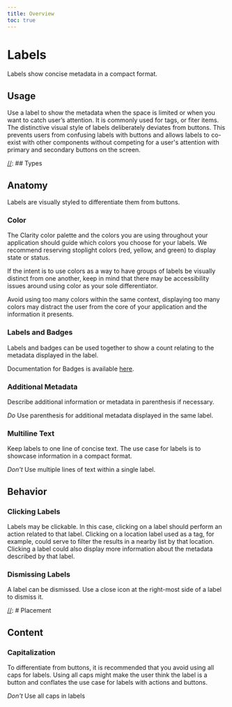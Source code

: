 ```yaml
---
title: Overview
toc: true
---
```


# Labels

Labels show concise metadata in a compact format.

[//]: # 'DEMO - John and James'

## Usage

Use a label to show the metadata when the space is limited or when you want to catch user’s attention. It is commonly used for tags, or fiter items.
The distinctive visual style of labels deliberately deviates from buttons. This prevents users from confusing labels with buttons and allows labels to co-exist with other components without competing for a user's attention with primary and secondary buttons on the screen.

[//]: # 'DEMO - Fruit drink meat vegetable'

[//]: ## Types

## Anatomy

Labels are visually styled to differentiate them from buttons.

### Color

The Clarity color palette and the colors you are using throughout your application should guide which colors you choose for your labels. We recommend reserving stoplight colors (red, yellow, and green) to display state or status.

If the intent is to use colors as a way to have groups of labels be visually distinct from one another, keep in mind that there may be accessibility issues around using color as your sole differentiator.

Avoid using too many colors within the same context, displaying too many colors may distract the user from the core of your application and the information it presents.

[//]: # 'IMAGE - red yellow green blue / border fill text'

### Labels and Badges

Labels and badges can be used together to show a count relating to the metadata displayed in the label.

[//]: # 'DEMO - Production / dev test'

Documentation for Badges is available [here](https://clarity.design/documentation/badges).

### Additional Metadata

Describe additional information or metadata in parenthesis if necessary.

[//]: # 'DEMO - London (location'

_Do_
Use parenthesis for additional metadata displayed in the same label.

### Multiline Text

Keep labels to one line of concise text. The use case for labels is to showcase information in a compact format.

[//]: # 'DEMO - multiline text'

_Don't_
Use multiple lines of text within a single label.

## Behavior

### Clicking Labels

Labels may be clickable. In this case, clicking on a label should perform an action related to that label. Clicking on a location label used as a tag, for example, could serve to filter the results in a nearby list by that location. Clicking a label could also display more information about the metadata described by that label.

[//]: # 'DEMO - chocolate, vanilla, mixed'

### Dismissing Labels

A label can be dismissed. Use a close icon at the right-most side of a label to dismiss it.

[//]: # 'DEMO - James and Jimmy'

[//]: # Placement

## Content

### Capitalization

To differentiate from buttons, it is recommended that you avoid using all caps for labels. Using all caps might make the user think the label is a button and conflates the use case for labels with actions and buttons.

[//]: # 'DEMO - ALL CAPS'

_Don't_
Use all caps in labels
